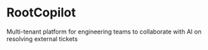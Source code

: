 # RootCopilot
Multi-tenant platform for engineering teams to collaborate with AI on resolving external tickets
